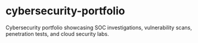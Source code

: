# cybersecurity-portfolio
Cybersecurity portfolio showcasing SOC investigations, vulnerability scans, penetration tests, and cloud security labs.
